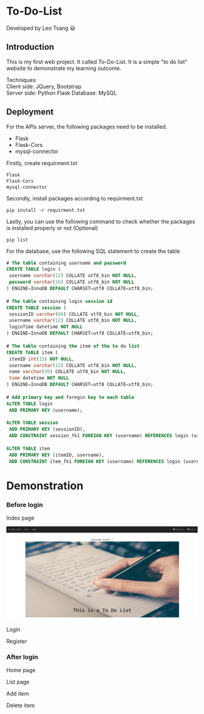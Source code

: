 # To-Do-List
Developed by Leo Tsang :smiley:

## Introduction
  This is my first web project. It called To-Do-List. It is a simple "to do list" website to demonstrate my learning outcome.
  
  Techniques:<br />
  Client side: JQuery, Bootstrap <br />
  Server side: Python Flask
  Database: MySQL

## Deployment

  For the APIs server, the following packages need to be installed.
  
  * Flask
  * Flask-Cors
  * mysql-connector
  
 Firstly, create requirment.txt
 ```
 Flask
 Flask-Cors
 mysql-connector
 ```
 Secondly, install packages according to requirment.txt
 ```
 pip install -r requirment.txt
 ```
 
 Lastly, you can use the following command to check whether the packages is installed properly or not (Optional)
 ```
 pip list
 ```
 
 For the database, use the following SQL statement to create the table
 ```SQL
 # The table containing username and password
 CREATE TABLE login (
  username varchar(12) COLLATE utf8_bin NOT NULL,
  password varchar(16) COLLATE utf8_bin NOT NULL
) ENGINE=InnoDB DEFAULT CHARSET=utf8 COLLATE=utf8_bin;

# The table containing login session id
CREATE TABLE session (
  sessionID varchar(60) COLLATE utf8_bin NOT NULL,
  username varchar(12) COLLATE utf8_bin NOT NULL,
  loginTime datetime NOT NULL
) ENGINE=InnoDB DEFAULT CHARSET=utf8 COLLATE=utf8_bin;

# The table containing the item of the to do list
CREATE TABLE item (
  itemID int(15) NOT NULL,
  username varchar(12) COLLATE utf8_bin NOT NULL,
  name varchar(30) COLLATE utf8_bin NOT NULL,
  time datetime NOT NULL
) ENGINE=InnoDB DEFAULT CHARSET=utf8 COLLATE=utf8_bin;

# Add primary key and foregin key to each table
ALTER TABLE login
  ADD PRIMARY KEY (username);
  
 ALTER TABLE session
  ADD PRIMARY KEY (sessionID),
  ADD CONSTRAINT session_fk1 FOREIGN KEY (username) REFERENCES login (username);
  
 ALTER TABLE item
  ADD PRIMARY KEY (itemID, username),
  ADD CONSTRAINT item_fk1 FOREIGN KEY (username) REFERENCES login (username);
 ```
 
 # Demonstration
 
 ### Before login
 
  Index page 
  
  ![image](https://github.com/leosoftleo/To-Do-List/blob/master/image/indexPage.PNG)
  
  Login
  
  Register
  
 
 ### After login
 
  Home page
  
  List page
  
  Add item
  
  Delete item
  

